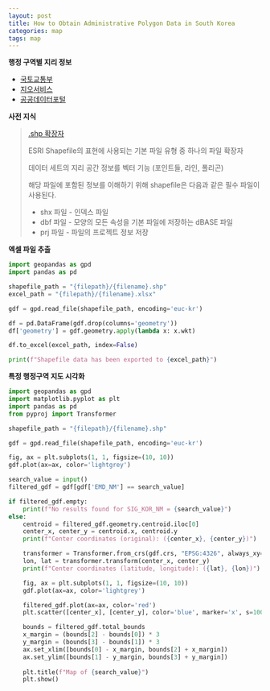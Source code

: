 ```yaml
---
layout: post
title: How to Obtain Administrative Polygon Data in South Korea
categories: map
tags: map
---
```


**행정 구역별 지리 정보**

- [국토교통부](https://www.vworld.kr/dtmk/dtmk_ntads_s002.do?searchKeyword=읍면동&searchOrganization=&searchBrmCode=&searchTagList=&searchFrm=&pageIndex=1&gidmCd=&gidsCd=&sortType=00&svcCde=MK&dsId=30603&listPageIndex=1)
- [지오서비스](https://www.geoservice.co.kr/)
- [공공데이터포털](https://www.data.go.kr/data/59216620/linkedData.do)

**사전 지식**

> [.shp 확장자](https://docs.fileformat.com/ko/gis/shp/)
>
> ESRI Shapefile의 표현에 사용되는 기본 파일 유형 중 하나의 파일 확장자
>
> 데이터 세트의 지리 공간 정보를 벡터 기능 (포인트들, 라인, 폴리곤)
>
> 해당 파일에 포함된 정보를 이해하기 위해 shapefile은 다음과 같은 필수 파일이 사용된다.
>
> - shx 파일 - 인덱스 파일
> - dbf 파일 - 모양의 모든 속성을 기본 파일에 저장하는 dBASE 파일
> - prj 파일 - 파일의 프로젝트 정보 저장


**엑셀 파일 추출**

```python
import geopandas as gpd
import pandas as pd

shapefile_path = "{filepath}/{filename}.shp"
excel_path = "{filepath}/{filename}.xlsx"

gdf = gpd.read_file(shapefile_path, encoding='euc-kr')

df = pd.DataFrame(gdf.drop(columns='geometry'))
df['geometry'] = gdf.geometry.apply(lambda x: x.wkt)

df.to_excel(excel_path, index=False)

print(f"Shapefile data has been exported to {excel_path}")
```

**특정 행정구역 지도 시각화**

```python
import geopandas as gpd
import matplotlib.pyplot as plt
import pandas as pd
from pyproj import Transformer

shapefile_path = "{filepath}/{filename}.shp"

gdf = gpd.read_file(shapefile_path, encoding='euc-kr')

fig, ax = plt.subplots(1, 1, figsize=(10, 10))
gdf.plot(ax=ax, color='lightgrey')

search_value = input()
filtered_gdf = gdf[gdf['EMD_NM'] == search_value]

if filtered_gdf.empty:
    print(f"No results found for SIG_KOR_NM = {search_value}")
else:
    centroid = filtered_gdf.geometry.centroid.iloc[0]
    center_x, center_y = centroid.x, centroid.y
    print(f"Center coordinates (original): ({center_x}, {center_y})")

    transformer = Transformer.from_crs(gdf.crs, "EPSG:4326", always_xy=True)
    lon, lat = transformer.transform(center_x, center_y)
    print(f"Center coordinates (latitude, longitude): ({lat}, {lon})")

    fig, ax = plt.subplots(1, 1, figsize=(10, 10))
    gdf.plot(ax=ax, color='lightgrey')

    filtered_gdf.plot(ax=ax, color='red')
    plt.scatter([center_x], [center_y], color='blue', marker='x', s=100)

    bounds = filtered_gdf.total_bounds
    x_margin = (bounds[2] - bounds[0]) * 3
    y_margin = (bounds[3] - bounds[1]) * 3
    ax.set_xlim([bounds[0] - x_margin, bounds[2] + x_margin])
    ax.set_ylim([bounds[1] - y_margin, bounds[3] + y_margin])
    
    plt.title(f"Map of {search_value}")
    plt.show()
```

